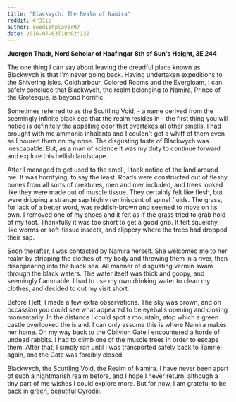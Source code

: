 ```yaml
---
title: "Blackwych: The Realm of Namira"
reddit: 4r31ip
author: swedishplayer97
date: 2016-07-03T18:02:13Z
---
```


**Juergen Thadr, Nord Scholar of Haafingar**
**8th of Sun's Height, 3E 244**

The one thing I can say about leaving the dreadful place known as Blackwych is that I'm never going back. Having undertaken expeditions to the Shivering Isles, Coldharbour, Colored Rooms and the Evergloam, I can safely conclude that Blackwych, the realm belonging to Namira, Prince of the Grotesque, is beyond horrific.

Sometimes referred to as the Scuttling Void, - a name derived from the seemingly infinite black sea that the realm resides in - the first thing you will notice is definitely the appalling odor that overtakes all other smells. I had brought with me ammonia inhalants and I couldn't get a whiff of them even as I poured them on my nose. The disgusting taste of Blackwych was inescapable. But, as a man of science it was my duty to continue forward and explore this hellish landscape.

After I managed to get used to the smell, I took notice of the land around me. It was horrifying, to say the least. Roads were constructed out of fleshy bones from all sorts of creatures, men and mer included, and trees looked like they were made out of muscle tissue. They certainly felt like flesh, but were dripping a strange sap highly reminiscent of spinal fluids. The grass, for lack of a better word, was reddish-brown and seemed to move on its own. I removed one of my shoes and it felt as if the grass tried to grab hold of my foot. Thankfully it was too short to get a good grip. It felt squelchy, like worms or soft-tissue insects, and slippery where the trees had dropped their sap.

Soon therafter, I was contacted by Namira herself. She welcomed me to her realm by stripping the clothes of my body and throwing them in a river, then disappearing into the black sea. All manner of disgusting vermin swam through the black waters. The water itself was thick and goopy, and seemingly flammable. I had to use my own drinking water to clean my clothes, and decided to cut my visit short.

Before I left, I made a few extra observations. The sky was brown, and on occassion you could see what appeared to be eyeballs opening and closing momentarily. In the distance I could spot a mountain, atop which a green castle overlooked the island. I can only assume this is where Namira makes her home. On my way back to the Oblivion Gate I encountered a horde of undead rabbits. I had to climb one of the muscle trees in order to escape them. After that, I simply ran until I was transported safely back to Tamriel again, and the Gate was forcibly closed.

Blackwych, the Scuttling Void, the Realm of Namira. I have never been apart of such a nightmarish realm before, and I hope I never return, although a tiny part of me wishes I could explore more. But for now, I am grateful to be back in green, beautiful Cyrodiil.
